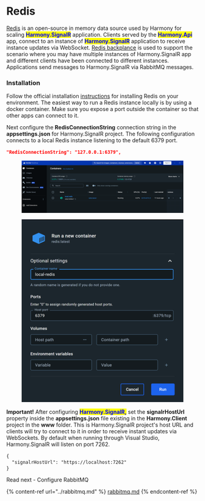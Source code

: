 # Redis

[Redis](https://redis.io/) is an open-source in memory data source used by Harmony for scaling <mark style="color:blue;">**Harmony.SignalR**</mark> application.  Clients served by the <mark style="color:blue;">**Harmony.Api**</mark> app, connect to an instance of <mark style="color:blue;">**Harmony.SignalR**</mark> application to receive instance updates via WebSocket. [Redis backplance](https://learn.microsoft.com/en-us/aspnet/core/signalr/redis-backplane?view=aspnetcore-8.0) is used to support the scenario where you may have multiple instances of Harmony.SignalR app and different clients have been connected to different instances. Applications send messages to Harmony.SignalR via RabbitMQ messages.

### Installation

Follow the official installation [instructions](https://redis.io/docs/install/install-redis/) for installing Redis on your environment. The easiest way to run a Redis instance locally is by using a docker container. Make sure you expose a port outside the container so that other apps can connect to it.

Next configure the **RedisConnectionString** connection string in the **appsettings.json** for Harmony.SignalR project. The following configuration connects to a local Redis instance listening to the default 6379 port.

```json
"RedisConnectionString": "127.0.0.1:6379",
```

<figure><img src="../../../.gitbook/assets/docker-redis-container.png" alt=""><figcaption></figcaption></figure>

<figure><img src="../../../.gitbook/assets/docker-container-create.png" alt=""><figcaption></figcaption></figure>

**Important!** After configuring <mark style="color:blue;">**Harmony.SignalR,**</mark> set the **signalrHostUrl** property inside the **appsettings.json** file existing in the **Harmony.Client** project in the **www** folder. This is Harmony.SignalR project's host URL and clients will try to connect to it in order to receive instant updates via WebSockets. By default when running through Visual Studio, Harmony.SignalR will listen on port 7262.

```
{
  "signalrHostUrl": "https://localhost:7262"
}
```

&#x20;Read next - Configure RabbitMQ

{% content-ref url="../rabbitmq.md" %}
[rabbitmq.md](../rabbitmq.md)
{% endcontent-ref %}
